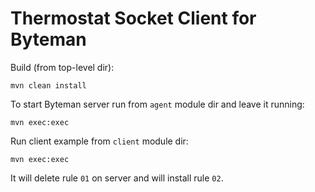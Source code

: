 Thermostat Socket Client for Byteman
====================================

Build (from top-level dir):

    mvn clean install

To start Byteman server run from `agent` module dir and leave it running:

    mvn exec:exec

Run client example from `client` module dir:

    mvn exec:exec

It will delete rule `01` on server and will install rule `02`.
